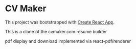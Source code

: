 # CV Maker

This project was bootstrapped with [Create React App](https://github.com/facebook/create-react-app).

This is a clone of the cvmaker.com resume builder

pdf display and download implemented via react-pdf/renderer

